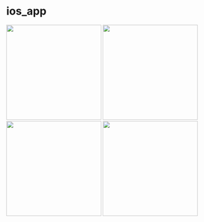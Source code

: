 # ios_app

<img src = "https://github.com/user-attachments/assets/a0fa759e-9676-44e1-b366-5f6647a3aa96" width = "250">
<img src = "https://github.com/user-attachments/assets/3b1b0e94-d3d9-4f4d-bae3-77341a1911b3" width = "250">
<img src = "https://github.com/user-attachments/assets/282d7863-4f55-432e-b0df-bbf11364cc95" width = "250">
<img src = "https://github.com/user-attachments/assets/4ca7dd98-66de-4acd-b634-09a6bc67a83d" width = "250">
